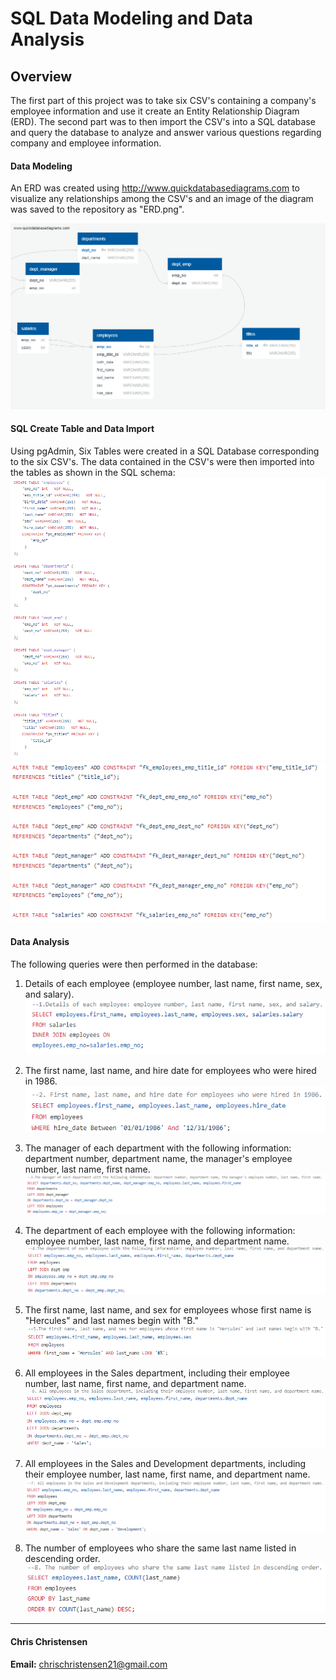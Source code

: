 # SQL Data Modeling and Data Analysis

## Overview

The first part of this project was to take six CSV's containing a company's employee information and use it create an Entity Relationship Diagram (ERD). The second part was to then import the CSV's into a SQL database and query the database to analyze and answer various questions regarding company and employee information. 

#### Data Modeling

An ERD was created using http://www.quickdatabasediagrams.com to visualize any relationships among the CSV's and an image of the diagram was saved to the repository as "ERD.png".

![ERD](https://github.com/chrischristensen21/SQL-Data-Modeling-and-Data-Analysis/blob/main/Images/ERD.png)

#### SQL Create Table and Data Import
Using pgAdmin, Six Tables were created in a SQL Database corresponding to the six CSV's. The data contained in the CSV's were then imported into the tables as shown in the SQL schema:
![Schema 1](https://github.com/chrischristensen21/SQL-Data-Modeling-and-Data-Analysis/blob/main/Images/Schema%201.png)
![Schema 2](https://github.com/chrischristensen21/SQL-Data-Modeling-and-Data-Analysis/blob/main/Images/Schema%202.png)

#### Data Analysis

The following queries were then performed in the database:

1. Details of each employee (employee number, last name, first name, sex, and salary).
![Query 1](https://github.com/chrischristensen21/SQL-Data-Modeling-and-Data-Analysis/blob/main/Images/Query%201.png)

2. The first name, last name, and hire date for employees who were hired in 1986.
![Query 2](https://github.com/chrischristensen21/SQL-Data-Modeling-and-Data-Analysis/blob/main/Images/Query%202.png)

3. The manager of each department with the following information: department number, department name, the manager's employee number, last name, first name.
![Query 3](https://github.com/chrischristensen21/SQL-Data-Modeling-and-Data-Analysis/blob/main/Images/Query%203.png)

4. The department of each employee with the following information: employee number, last name, first name, and department name.
![Query 4](https://github.com/chrischristensen21/SQL-Data-Modeling-and-Data-Analysis/blob/main/Images/Query%204.png)

5. The first name, last name, and sex for employees whose first name is "Hercules" and last names begin with "B."
![Query 5](https://github.com/chrischristensen21/SQL-Data-Modeling-and-Data-Analysis/blob/main/Images/Query%205.png)

6. All employees in the Sales department, including their employee number, last name, first name, and department name.
![Query 6](https://github.com/chrischristensen21/SQL-Data-Modeling-and-Data-Analysis/blob/main/Images/Query%206.png)

7. All employees in the Sales and Development departments, including their employee number, last name, first name, and department name.
![Query 7](https://github.com/chrischristensen21/SQL-Data-Modeling-and-Data-Analysis/blob/main/Images/Query%207.png)

8. The number of employees who share the same last name listed in descending order.
![Query 8](https://github.com/chrischristensen21/SQL-Data-Modeling-and-Data-Analysis/blob/main/Images/Query%208.png)

---

#### Chris Christensen

**Email:** chrischristensen21@gmail.com



